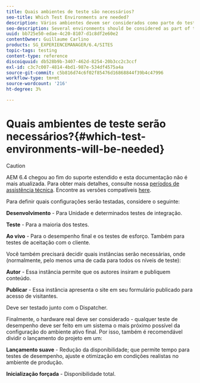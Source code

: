 ```yaml
---
title: Quais ambientes de teste são necessários?
seo-title: Which Test Environments are needed?
description: Vários ambientes devem ser considerados como parte do teste
seo-description: Several environments should be considered as part of testing
uuid: bb725e50-edae-4c20-8107-d1c8df2e60e2
contentOwner: Guillaume Carlino
products: SG_EXPERIENCEMANAGER/6.4/SITES
topic-tags: testing
content-type: reference
discoiquuid: db528b9b-3407-462d-8254-20b3cc2c3ccf
exl-id: c3c7c007-4814-4bd1-987e-534df4575a4a
source-git-commit: c5b816d74c6f02f85476d16868844f39b4c47996
workflow-type: tm+mt
source-wordcount: '216'
ht-degree: 3%

---
```


# Quais ambientes de teste serão necessários?{#which-test-environments-will-be-needed}

>[!CAUTION]
>
>AEM 6.4 chegou ao fim do suporte estendido e esta documentação não é mais atualizada. Para obter mais detalhes, consulte nossa [períodos de assistência técnica](https://helpx.adobe.com/br/support/programs/eol-matrix.html). Encontre as versões compatíveis [here](https://experienceleague.adobe.com/docs/).

Para definir quais configurações serão testadas, considere o seguinte:

**Desenvolvimento** - Para Unidade e determinados testes de integração.

**Teste** - Para a maioria dos testes.

**Ao vivo** - Para o desempenho final e os testes de esforço. Também para testes de aceitação com o cliente.

Você também precisará decidir quais instâncias serão necessárias, onde (normalmente, pelo menos uma de cada para todos os níveis de teste):

**Autor** - Essa instância permite que os autores insiram e publiquem conteúdo.

**Publicar** - Essa instância apresenta o site em seu formulário publicado para acesso de visitantes.

Deve ser testado junto com o Dispatcher.

Finalmente, o hardware real deve ser considerado - qualquer teste de desempenho deve ser feito em um sistema o mais próximo possível da configuração do ambiente ativo final. Por isso, também é recomendável dividir o lançamento do projeto em um:

**Lançamento suave** - Redução da disponibilidade; que permite tempo para testes de desempenho, ajuste e otimização em condições realistas no ambiente de produção.

**Inicialização forçada** - Disponibilidade total.
